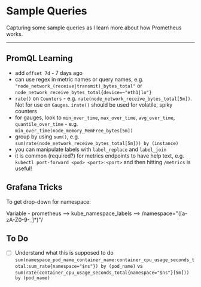 # Sample Queries

Capturing some sample queries as I learn more about how Prometheus works.

---

## PromQL Learning

- add `offset 7d` - 7 days ago
- can use regex in metric names or query names, e.g. `"node_network_(receive|transmit)_bytes_total"` or `node_network_receive_bytes_total{device=~"eth1|lo"}`
- `rate()` on `Counters` - e.g. `rate(node_network_receive_bytes_total[5m])`. Not for use on `Gauges`. `irate()` should be used for volatile, spiky counters
- for gauges, look to `min_over_time`, `max_over_time`, `avg_over_time`, `quantile_over_time` - e.g. `min_over_time(node_memory_MemFree_bytes[5m])`
- group by using `sum()`, e.g. `sum(rate(node_network_receive_bytes_total[5m])) by (instance)`
- you can manipulate labels with `label_replace` and `label_join`
- it is common (required?) for metrics endpoints to have help text, e.g. `kubectl port-forward <pod> <port>:<port>` and then hitting `/metrics` is useful!

## Grafana Tricks

To get drop-down for namespace:

Variable - prometheus --> kube_namespace_labels --> /namespace="([a-zA-Z0-9\-_]*)"/

## To Do

- [ ] Understand what this is supposed to do `sum(namespace_pod_name_container_name:container_cpu_usage_seconds_total:sum_rate{namespace="$ns"}) by (pod_name)` vs `sum(rate(container_cpu_usage_seconds_total{namespace="$ns"}[5m])) by (pod_name)`
